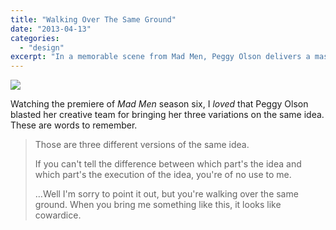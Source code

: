 ```yaml
---
title: "Walking Over The Same Ground"
date: "2013-04-13"
categories: 
  - "design"
excerpt: "In a memorable scene from Mad Men, Peggy Olson delivers a masterclass in creative direction that resonates deeply with my own views on design and ideation."
---
```


![](/images/peggy_idea-1024x574.jpg)

Watching the premiere of _Mad Men_ season six, I _loved_ that Peggy Olson blasted her creative team for bringing her three variations on the same idea. These are words to remember.

> Those are three different versions of the same idea.
> 
> If you can't tell the difference between which part's the idea and which part's the execution of the idea, you're of no use to me.
> 
> …Well I'm sorry to point it out, but you're walking over the same ground. When you bring me something like this, it looks like cowardice.
